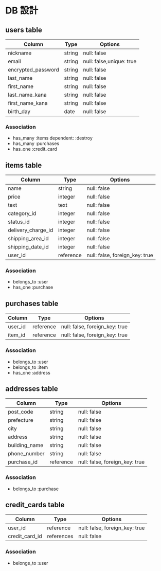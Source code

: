 # DB 設計

## users table

| Column                | Type                | Options                  |
|-----------------------|---------------------|--------------------------|
| nickname              | string              | null: false              |
| email                 | string              | null: false,unique: true |
| encrypted_password    | string              | null: false              |
| last_name             | string              | null: false              |
| first_name            | string              | null: false              |
| last_name_kana        | string              | null: false              |
| first_name_kana       | string              | null: false              |
| birth_day             | date                | null: false              |


### Association

* has_many :items dependent: :destroy
* has_many :purchases
* has_one  :credit_card


## items table

| Column                              | Type       | Options                        |
|-------------------------------------|------------|--------------------------------|
| name                                | string     | null: false                    |
| price                               | integer    | null: false                    |
| text                                | text       | null: false                    |
| category_id                         | integer    | null: false                    |
| status_id                           | integer    | null: false                    |
| delivery_charge_id                  | integer    | null: false                    |
| shipping_area_id                    | integer    | null: false                    |
| shipping_date_id                    | integer    | null: false                    |
| user_id                             | reference  | null: false, foreign_key: true |

### Association

- belongs_to :user
- has_one    :purchase

## purchases table

| Column          | Type       | Options                        |
|-----------------|------------|--------------------------------|
| user_id         | reference  | null: false, foreign_key: true |
| item_id         | reference  | null: false, foreign_key: true |


### Association

- belongs_to :user
- belongs_to :item
- has_one    :address

## addresses table

| Column          | Type       | Options                        |
|-----------------|------------|--------------------------------|
| post_code       | string     | null: false                    |
| prefecture      | string     | null: false                    |
| city            | string     | null: false                    |
| address         | string     | null: false                    |
| building_name   | string     | null: false                    |
| phone_number    | string     | null: false                    |
| purchase_id     | reference  | null: false, foreign_key: true |

### Association

- belongs_to :purchase


## credit_cards table

| Column          | Type       | Options                        |
|-----------------|------------|--------------------------------|
| user_id         | reference  | null: false, foreign_key: true |
| credit_card_id  | references | null: false                    |

### Association

- belongs_to :user